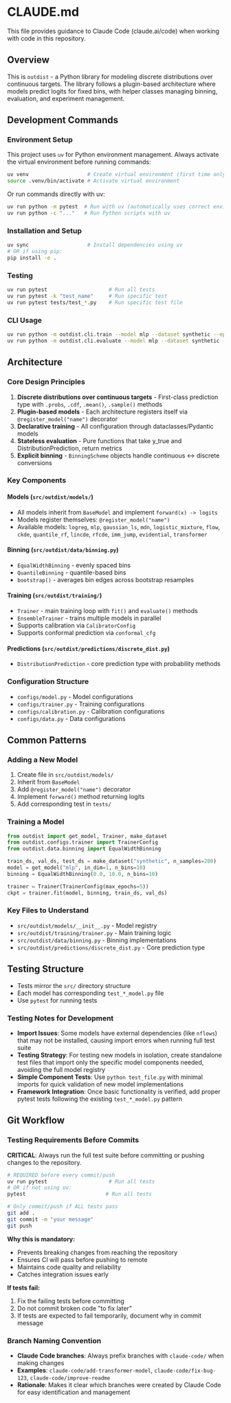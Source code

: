 # CLAUDE.md

This file provides guidance to Claude Code (claude.ai/code) when working with code in this repository.

## Overview

This is `outdist` - a Python library for modeling discrete distributions over continuous targets. The library follows a plugin-based architecture where models predict logits for fixed bins, with helper classes managing binning, evaluation, and experiment management.

## Development Commands

### Environment Setup
This project uses `uv` for Python environment management. Always activate the virtual environment before running commands:

```bash
uv venv                   # Create virtual environment (first time only)
source .venv/bin/activate # Activate virtual environment
```

Or run commands directly with uv:
```bash
uv run python -m pytest  # Run with uv (automatically uses correct environment)
uv run python -c "..."   # Run Python scripts with uv
```

### Installation and Setup
```bash
uv sync                   # Install dependencies using uv
# OR if using pip:
pip install -e .
```

### Testing
```bash
uv run pytest                    # Run all tests
uv run pytest -k "test_name"     # Run specific test
uv run pytest tests/test_*.py    # Run specific test file
```

### CLI Usage
```bash
uv run python -m outdist.cli.train --model mlp --dataset synthetic --epochs 5
uv run python -m outdist.cli.evaluate --model mlp --dataset synthetic --metrics nll accuracy
```

## Architecture

### Core Design Principles
1. **Discrete distributions over continuous targets** - First-class prediction type with `.probs`, `.cdf`, `.mean()`, `.sample()` methods
2. **Plugin-based models** - Each architecture registers itself via `@register_model("name")` decorator
3. **Declarative training** - All configuration through dataclasses/Pydantic models
4. **Stateless evaluation** - Pure functions that take y_true and DistributionPrediction, return metrics
5. **Explicit binning** - `BinningScheme` objects handle continuous ↔ discrete conversions

### Key Components

#### Models (`src/outdist/models/`)
- All models inherit from `BaseModel` and implement `forward(x) -> logits`
- Models register themselves: `@register_model("name")`
- Available models: `logreg`, `mlp`, `gaussian_ls`, `mdn`, `logistic_mixture`, `flow`, `ckde`, `quantile_rf`, `lincde`, `rfcde`, `imm_jump`, `evidential`, `transformer`

#### Binning (`src/outdist/data/binning.py`)
- `EqualWidthBinning` - evenly spaced bins
- `QuantileBinning` - quantile-based bins
- `bootstrap()` - averages bin edges across bootstrap resamples

#### Training (`src/outdist/training/`)
- `Trainer` - main training loop with `fit()` and `evaluate()` methods
- `EnsembleTrainer` - trains multiple models in parallel
- Supports calibration via `CalibratorConfig`
- Supports conformal prediction via `conformal_cfg`

#### Predictions (`src/outdist/predictions/discrete_dist.py`)
- `DistributionPrediction` - core prediction type with probability methods

### Configuration Structure
- `configs/model.py` - Model configurations
- `configs/trainer.py` - Training configurations  
- `configs/calibration.py` - Calibration configurations
- `configs/data.py` - Data configurations

## Common Patterns

### Adding a New Model
1. Create file in `src/outdist/models/`
2. Inherit from `BaseModel`
3. Add `@register_model("name")` decorator
4. Implement `forward()` method returning logits
5. Add corresponding test in `tests/`

### Training a Model
```python
from outdist import get_model, Trainer, make_dataset
from outdist.configs.trainer import TrainerConfig
from outdist.data.binning import EqualWidthBinning

train_ds, val_ds, test_ds = make_dataset("synthetic", n_samples=200)
model = get_model("mlp", in_dim=1, n_bins=10)
binning = EqualWidthBinning(0.0, 10.0, n_bins=10)

trainer = Trainer(TrainerConfig(max_epochs=5))
ckpt = trainer.fit(model, binning, train_ds, val_ds)
```

### Key Files to Understand
- `src/outdist/models/__init__.py` - Model registry
- `src/outdist/training/trainer.py` - Main training logic
- `src/outdist/data/binning.py` - Binning implementations
- `src/outdist/predictions/discrete_dist.py` - Core prediction type

## Testing Structure
- Tests mirror the `src/` directory structure
- Each model has corresponding `test_*_model.py` file
- Use `pytest` for running tests

### Testing Notes for Development
- **Import Issues**: Some models have external dependencies (like `nflows`) that may not be installed, causing import errors when running full test suite
- **Testing Strategy**: For testing new models in isolation, create standalone test files that import only the specific model components needed, avoiding the full model registry
- **Simple Component Tests**: Use `python test_file.py` with minimal imports for quick validation of new model implementations
- **Framework Integration**: Once basic functionality is verified, add proper pytest tests following the existing `test_*_model.py` pattern

## Git Workflow

### Testing Requirements Before Commits
**CRITICAL**: Always run the full test suite before committing or pushing changes to the repository.

```bash
# REQUIRED before every commit/push
uv run pytest                    # Run all tests
# OR if not using uv:
pytest                          # Run all tests

# Only commit/push if ALL tests pass
git add .
git commit -m "your message"
git push
```

**Why this is mandatory:**
- Prevents breaking changes from reaching the repository
- Ensures CI will pass before pushing to remote
- Maintains code quality and reliability
- Catches integration issues early

**If tests fail:**
1. Fix the failing tests before committing
2. Do not commit broken code "to fix later"
3. If tests are expected to fail temporarily, document why in commit message

### Branch Naming Convention
- **Claude Code branches**: Always prefix branches with `claude-code/` when making changes
- **Examples**: `claude-code/add-transformer-model`, `claude-code/fix-bug-123`, `claude-code/improve-readme`
- **Rationale**: Makes it clear which branches were created by Claude Code for easy identification and management